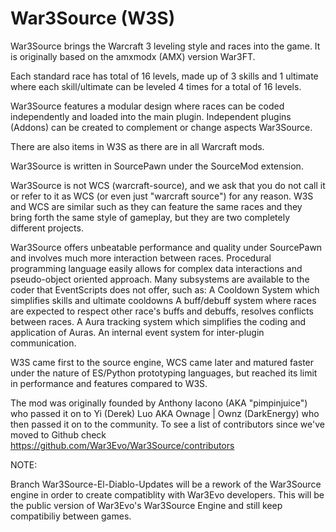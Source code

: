 # War3Source (W3S) #

War3Source  brings the Warcraft 3 leveling style and races into the game.
It is originally based on the amxmodx (AMX) version War3FT.

Each standard race has total of 16 levels, made up of 3 skills and 1 ultimate 
where each skill/ultimate can be leveled 4 times for a total of 16 levels.

War3Source features a modular design where races can be coded independently and loaded into the main plugin.
Independent plugins (Addons) can be created to complement or change aspects War3Source.

There are also items in W3S as there are in all Warcraft mods.

War3Source is written in SourcePawn under the SourceMod extension.

War3Source is not WCS (warcraft-source), and we ask that you do not call it 
or refer to it as WCS (or even just "warcraft source") for any reason. 
W3S and WCS are similar such as they can feature the same races and they bring forth the same style of gameplay, 
but they are two completely different projects.

War3Source offers unbeatable performance and quality under SourcePawn and involves much more interaction between races.
Procedural programming language easily allows for complex data interactions and pseudo-object oriented approach.
Many subsystems are available to the coder that EventScripts does not offer, such as:
A Cooldown System which simplifies skills and ultimate cooldowns
A buff/debuff system where races are expected to respect other race's buffs and debuffs, resolves conflicts between races.
A Aura tracking system which simplifies the coding and application of Auras.
An internal event system for inter-plugin communication.

W3S came first to the source engine, WCS came later and matured faster under the nature of ES/Python prototyping 
languages, but reached its limit in performance and features compared to W3S. 

The mod was originally founded by Anthony Iacono (AKA "pimpinjuice") who passed it on to Yi (Derek) Luo AKA Ownage | Ownz (DarkEnergy) who then
passed it on to the community. To see a list of contributors since we've moved to Github check https://github.com/War3Evo/War3Source/contributors


NOTE:

Branch War3Source-El-Diablo-Updates will be a rework of the War3Source engine in order to create compatiblity with War3Evo developers.   This will be the public version of War3Evo's War3Source Engine and still keep compatibiliy between games.

